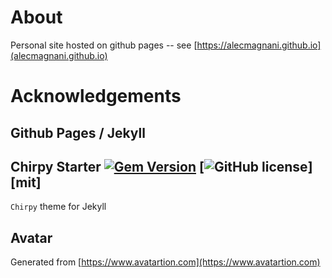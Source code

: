 # About

Personal site hosted on github pages -- see [https://alecmagnani.github.io](alecmagnani.github.io)
# Acknowledgements

## Github Pages / Jekyll

## Chirpy Starter [![Gem Version](https://img.shields.io/gem/v/jekyll-theme-chirpy)](https://rubygems.org/gems/jekyll-theme-chirpy) [![GitHub license](https://img.shields.io/github/license/cotes2020/chirpy-starter.svg?color=blue)][mit]
`Chirpy` theme for Jekyll

## Avatar

Generated from [https://www.avatartion.com](https://www.avatartion.com)
